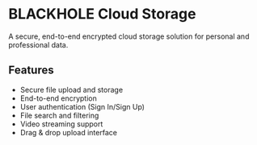 # BLACKHOLE Cloud Storage

A secure, end-to-end encrypted cloud storage solution for personal and professional data.

## Features

- Secure file upload and storage
- End-to-end encryption
- User authentication (Sign In/Sign Up)
- File search and filtering
- Video streaming support
- Drag & drop upload interface

